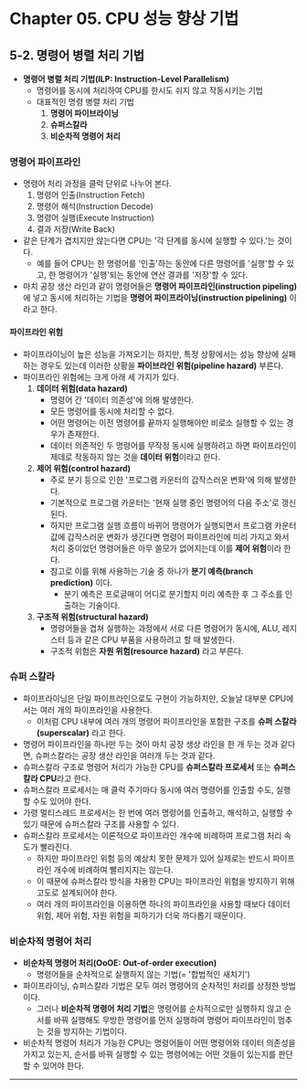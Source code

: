 # Chapter 05. CPU 성능 향상 기법
## 5-2. 명령어 병렬 처리 기법
- **명령어 병렬 처리 기법(ILP: Instruction-Level Parallelism)**
  - 명령어를 동시에 처리하여 CPU를 한시도 쉬지 않고 작동시키는 기법
  - 대표적인 명령 병렬 처리 기법
    1. **명령어 파이브라이닝**
    2. **슈퍼스칼라**
    3. **비순차적 명령어 처리**

### 명령어 파이프라인
- 명령어 처리 과정을 클럭 단위로 나누어 본다.
  1. 명령어 인출(Instruction Fetch)
  2. 명령어 해석(Instruction Decode)
  3. 명령어 실행(Execute Instruction)
  4. 결과 저장(Write Back)
- 같은 단계가 겹치지만 않는다면 CPU는 '각 단계를 동시에 실행할 수 있다.'는 것이다.
  - 예를 들어 CPU는 한 명령어를 '인출'하는 동안에 다른 명령어를 '실행'할 수 있고, 한 명령어가 '실행'되는 동안에 연산 결과를 '저장'할 수 있다.
- 마치 공장 생산 라인과 같이 명령어들은 **명령어 파이프라인(instruction pipeling)** 에 넣고 동시에 처리하는 기법을 **명령어 파이프라이닝(instruction pipelining)** 이라고 한다.

#### 파이프라인 위험
- 파이프라이닝이 높은 성능을 가져오기는 하지만, 특정 상황에서는 성능 향상에 실패하는 경우도 있는데 이러한 상황을 **파이브라인 위험(pipeline hazard)** 부른다.
- 파이프라인 위험에는 크게 아래 세 가지가 있다.
  1. **데이터 위험(data hazard)**
     - 명령어 간 '데이터 의존성'에 의해 발생한다.
     - 모든 명령어를 동시에 처리할 수 없다.
     - 어떤 명령어는 이전 명령어를 끝까지 실행해야만 비로소 실행할 수 있는 경우가 존재한다.
     - 데이터 의존적인 두 명령어를 무작정 동시에 실행하려고 하면 파이프라인이 제데로 작동하지 않는 것을 **데이터 위험**이라고 한다.
  2. **제어 위험(control hazard)**
     - 주로 분기 등으로 인한 '프로그램 카운터의 갑작스러운 변화'에 의해 발생한다.
     - 기본적으로 프로그램 카운터는 '현재 실행 중인 명령어의 다음 주소'로 갱신된다.
     - 하지만 프로그램 실행 흐름이 바뀌어 명령어가 실행되면서 프로그램 카운터 값에 갑작스러운 변화가 생긴다면 명령어 파이프라인에 미리 가지고 와서 처리 중이었던 명령어들은 아무 쓸모가 없어지는데 이를 **제어 위험**이라 한다.
     - 참고로 이를 위해 사용하는 기술 중 하나가 **분기 예측(branch prediction)** 이다.
       - 분기 예측은 프로글매이 어디로 분기할지 미리 예측한 후 그 주소를 인출하는 기술이다.
  3. **구조적 위험(structural hazard)**
     - 명령어들을 겹쳐 실행하는 과정에서 서로 다른 명령어가 동시에, ALU, 레지스터 등과 같은 CPU 부품을 사용하려고 할 때 발생한다.
     - 구조적 위험은 **자원 위험(resource hazard)** 라고 부른다.

### 슈퍼 스칼라
- 파이프라이닝은 단일 파이프라인으로도 구현이 가능하지만, 오늘날 대부분 CPU에서는 여러 개의 파이프라인을 사용한다.
  - 이처럼 CPU 내부에 여러 개의 명령어 파이프라인을 포함한 구조를 **슈퍼 스칼라(superscalar)** 라고 한다.
- 명령어 파이프라인을 하나만 두는 것이 마치 공장 생상 라인을 한 개 두는 것과 같다면, 슈퍼스칼라는 공장 생산 라인을 여러개 두는 것과 같다.
- 슈퍼스칼라 구조로 명령어 처리가 가능한 CPU를 **슈퍼스칼라 프로세서** 또는 **슈퍼스칼라 CPU**라고 한다.
- 슈퍼스칼라 프로세서는 매 클럭 주기마다 동시에 여러 명령어를 인출할 수도, 실행할 수도 있어야 한다.
- 가령 멀티스레드 프로세서는 한 번에 여러 명령어를 인출하고, 해석하고, 실행할 수 있기 때문에 슈퍼스칼라 구조를 사용할 수 있다.
- 슈퍼스칼라 프로세서는 이론적으로 파이프라인 개수에 비례하여 프로그램 처리 속도가 빨라진다.
  - 하지만 파이프라인 위험 등의 예상치 못한 문제가 있어 실제로는 반드시 파이프라인 개수에 비례하여 빨리지지는 않는다.
  - 이 때문에 슈퍼스칼라 방식을 차용한 CPU는 파이프라인 위험을 방지하기 위해 고도로 설계되어야 한다.
  - 여러 개의 파이프라인을 이용하면 하나의 파이프라인을 사용할 때보다 데이터 위험, 제어 위험, 자원 위험을 피하기가 더욱 까다롭기 때문이다.

### 비순차적 명령어 처리
- **비순차적 명령어 처리(OoOE: Out-of-order execution)**
  - 명령어들을 순차적으로 실행하지 않는 기법(= '합법적인 새치기')
- 파이프라이닝, 슈퍼스칼라 기법은 모두 여러 명령어의 순차적인 처리를 상정한 방법이다.
  - 그러나 **비순차적 명령어 처리 기법**은 명령어를 순차적으로만 실행하지 않고 순서를 바꿔 실행해도 무방한 명령어를 먼저 실행하여 명령어 파이프라인이 멈추는 것을 방지하는 기법이다.
- 비순차적 명령어 처리가 가능한 CPU는 명령어들이 어떤 명령어와 데이터 의존성을 가지고 있는지, 순서를 바꿔 실행할 수 있는 명령어에는 어떤 것들이 있는지를 판단할 수 있어야 한다.

---